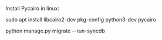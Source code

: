 Install Pycairo in linux:

sudo apt install libcairo2-dev pkg-config python3-dev pycairo

python manage.py migrate --run-syncdb 
